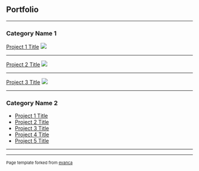 ## Portfolio

---

### Category Name 1 

[Project 1 Title](/sample_page)
<img src="fatcha19.ipynb?raw=true"/>

---
[Project 2 Title](/pdf/sample_presentation.pdf)
<img src="fatcha19.ipynb?raw=true"/>

---
[Project 3 Title](http://example.com/)
<img src="fatcha19.ipynb?raw=true"/>

---

### Category Name 2

- [Project 1 Title](http://example.com/)
- [Project 2 Title](http://example.com/)
- [Project 3 Title](http://example.com/)
- [Project 4 Title](http://example.com/)
- [Project 5 Title](http://example.com/)

---




---
<p style="font-size:11px">Page template forked from <a href="https://github.com/evanca/quick-portfolio">evanca</a></p>
<!-- Remove above link if you don't want to attibute -->
